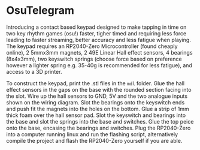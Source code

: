 # OsuTelegram
Introducing a contact based keypad designed to make tapping in time on two key rhythm games (osu!) faster, tigher timed and requiring less force leading to faster streaming, better accuracy and less fatigue when playing. The keypad requires an RP2040-Zero Microcontroller (found cheaply online), 2 5mmx3mm magnets, 2 49E Linear Hall effect sensors, 4 bearings (8x4x3mm), two keyswitch springs (choose force based on preference however a lighter spring e.g. 35-40g is recommended for less fatigue), and access to a 3D printer.

To construct the keypad, print the .stl files in the `mdl` folder. Glue the hall effect sensors in the gaps on the base with the rounded section facing into the slot. Wire up the hall sensors to GND, 5V and the two analogue inputs shown on the wiring diagram. Slot the bearings onto the keyswitch ends and push fit the magnets into the holes on the bottom. Glue a strip of 1mm thick foam over the hall sensor pad. Slot the keyswitch and bearings into the base and slot the springs into the base and switches. Glue the top peice onto the base, encasing the bearings and switches. Plug the RP2040-Zero into a computer running linux and run the flashing script, alternatively compile the project and flash the RP2040-Zero yourself if you are able.
